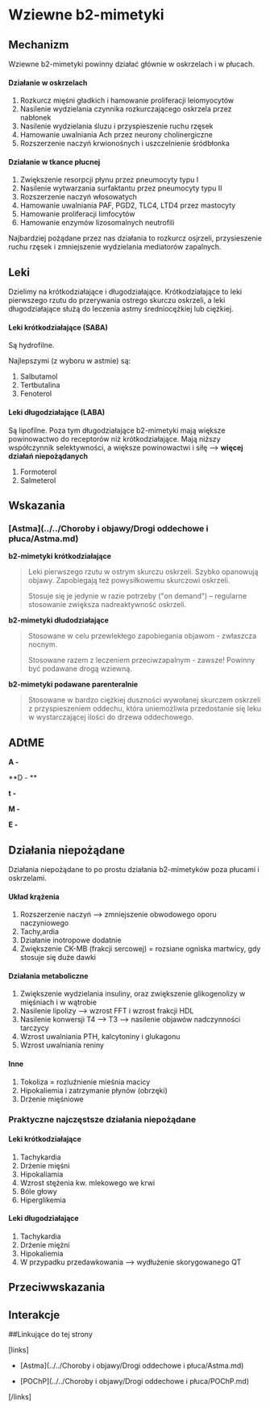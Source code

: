# Wziewne b2-mimetyki



## Mechanizm

Wziewne b2-mimetyki powinny działać głównie w oskrzelach i w płucach.



#### Działanie w oskrzelach

1. Rozkurcz mięśni gładkich i hamowanie proliferacji leiomyocytów
2. Nasilenie wydzielania czynnika rozkurczającego oskrzela przez nabłonek
3. Nasilenie wydzielania śluzu i przyspieszenie ruchu rzęsek
4. Hamowanie uwalniania Ach przez neurony cholinergiczne
5. Rozszerzenie naczyń krwionośnych i uszczelnienie śródbłonka



#### Działanie w tkance płucnej

1. Zwiększenie resorpcji płynu przez pneumocyty typu I
2. Nasilenie wytwarzania surfaktantu przez pneumocyty typu II
3. Rozszerzenie naczyń włosowatych
4. Hamowanie uwalniania PAF, PGD2, TLC4, LTD4 przez mastocyty
5. Hamowanie proliferacji limfocytów
6. Hamowanie enzymów lizosomalnych neutrofili



Najbardziej pożądane przez nas działania to rozkurcz osjrzeli, przysieszenie ruchu rzęsek i zmniejszenie wydzielania mediatorów zapalnych.



## Leki

Dzielimy na krótkodziałające i długodziałające. Krótkodziałające to leki pierwszego rzutu do przerywania ostrego skurczu oskrzeli, a leki długodziałające służą do leczenia astmy średniocężkiej lub ciężkiej.



#### Leki krótkodziałające (SABA)

Są hydrofilne.

Najlepszymi (z wyboru w astmie) są:

1. Salbutamol
2. Tertbutalina
3. Fenoterol



#### Leki długodziałające (LABA)

Są lipofilne. Poza tym długodziałające b2-mimetyki mają większe powinowactwo do receptorów niż krótkodziałające. Mają niższy współczynnik selektywności, a większe powinowactwi i siłę --> **więcej działań niepożądanych**

1. Formoterol
2. Salmeterol





## Wskazania

### [Astma](../../Choroby i objawy/Drogi oddechowe i płuca/Astma.md)

**b2-mimetyki krótkodziałające**

> Leki pierwszego rzutu w ostrym skurczu oskrzeli. Szybko opanowują objawy. Zapobiegają też powysiłkowemu skurczowi oskrzeli.
>
> Stosuje się je jedynie w razie potrzeby ("on demand") – regularne stosowanie zwiększa nadreaktywność oskrzeli.

**b2-mimetyki dłudodziałające**

> Stosowane w celu przewlekłego zapobiegania objawom - zwłaszcza nocnym. 
>
> Stosowane razem z leczeniem przeciwzapalnym - zawsze! Powinny być podawane drogą wziewną.

**b2-mimetyki podawane parenteralnie**

> Stosowane w bardzo ciężkiej duszności wywołanej skurczem oskrzeli z przyspieszeniem oddechu, która uniemożliwia przedostanie się leku w wystarczającej ilości do drzewa oddechowego.



## ADtME

**A -**

**D - **

**t -**

**M -**

**E -**



## Działania niepożądane

Działania niepożądane to po prostu działania b2-mimetyków poza płucami i oskrzelami.



#### Układ krążenia

1. Rozszerzenie naczyń --> zmniejszenie obwodowego oporu naczyniowego
2. Tachy,ardia
3. Działanie inotropowe dodatnie
4. Zwiększenie CK-MB (frakcji sercowej) = rozsiane ogniska martwicy, gdy stosuje się duże dawki



#### Działania metaboliczne

1. Zwiększenie wydzielania insuliny, oraz zwiększenie glikogenolizy w mięśniach i w wątrobie
2. Nasilenie lipolizy --> wzrost FFT i wzrost frakcji HDL
3. Nasilenie konwersji T4 --> T3 --> nasilenie objawów nadczynności tarczycy
4. Wzrost uwalniania PTH, kalcytoniny i glukagonu
5. Wzrost uwalniania reniny



#### Inne

1. Tokoliza = rozluźnienie mieśnia macicy
2. Hipokaliemia i zatrzymanie płynów (obrzęki)
3. Drżenie mięśniowe



### Praktyczne najczęstsze działania niepożądane

#### Leki krótkodziałające

1. Tachykardia
2. Drżenie mięśni
3. Hipokaliamia
4. Wzrost stężenia kw. mlekowego we krwi
5. Bóle głowy
6. Hiperglikemia



#### Leki długodziałające

1. Tachykardia
2. Drżenie miężni
3. Hipokaliemia
4. W przypadku przedawkowania --> wydłużenie skorygowanego QT



## Przeciwwskazania





## Interakcje





##Linkujące do tej strony

[links]

- [Astma](../../Choroby i objawy/Drogi oddechowe i płuca/Astma.md)

- [POChP](../../Choroby i objawy/Drogi oddechowe i płuca/POChP.md)


[/links]











